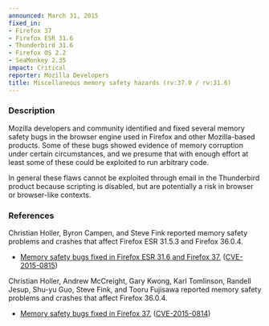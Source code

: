 ```yaml
---
announced: March 31, 2015
fixed_in:
- Firefox 37
- Firefox ESR 31.6
- Thunderbird 31.6
- Firefox OS 2.2
- SeaMonkey 2.35
impact: Critical
reporter: Mozilla Developers
title: Miscellaneous memory safety hazards (rv:37.0 / rv:31.6)
---
```


<h3>Description</h3>

<p>Mozilla developers and community identified and fixed several memory safety
bugs in the browser engine used in Firefox and other Mozilla-based products.
Some of these bugs showed evidence of memory corruption under certain
circumstances, and we presume that with enough effort at least some of these
could be exploited to run arbitrary code.</p>

<p class="note">In general these flaws cannot be exploited through email in the
Thunderbird product because scripting is disabled, but are potentially a risk in
browser or browser-like contexts.</p>

<h3>References</h3>

<p>Christian Holler, Byron Campen, and Steve Fink reported memory safety problems and crashes that affect Firefox ESR 31.5.3 and Firefox 36.0.4.</p>

<ul>
  <li><a
href="https://bugzilla.mozilla.org/buglist.cgi?bug_id=1138199,1036515,1137326">
          Memory safety bugs fixed in Firefox ESR 31.6 and Firefox 37.</a> (<a
href="http://cve.mitre.org/cgi-bin/cvename.cgi?name=CVE-2015-0815"
class="ex-ref">CVE-2015-0815</a>)</li>
</ul>

<p>Christian Holler, Andrew McCreight, Gary Kwong, Karl Tomlinson, Randell Jesup, Shu-yu Guo, Steve Fink, and Tooru Fujisawa reported memory safety problems and crashes that affect Firefox 36.0.4.</p>

<ul>
  <li><a
href="https://bugzilla.mozilla.org/buglist.cgi?bug_id=1138391,1005991,1111327,
1116306,1137624,1132342,1130150,1136397,1133909,1127012">
          Memory safety bugs fixed in Firefox 37.</a> (<a
href="http://cve.mitre.org/cgi-bin/cvename.cgi?name=CVE-2015-0814"
class="ex-ref">CVE-2015-0814</a>)</li>
</ul>


